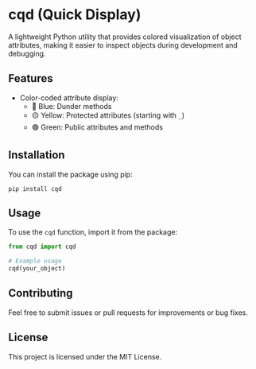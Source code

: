 # cqd (Quick Display)

A lightweight Python utility that provides colored visualization of object attributes, making it easier to inspect objects during development and debugging.

## Features

- Color-coded attribute display:
  - 🔵 Blue: Dunder methods
  - 🟡 Yellow: Protected attributes (starting with `_`)
  - 🟢 Green: Public attributes and methods

## Installation

You can install the package using pip:

```
pip install cqd
```

## Usage

To use the `cqd` function, import it from the package:

```python
from cqd import cqd

# Example usage
cqd(your_object)
```

## Contributing

Feel free to submit issues or pull requests for improvements or bug fixes.

## License

This project is licensed under the MIT License.

